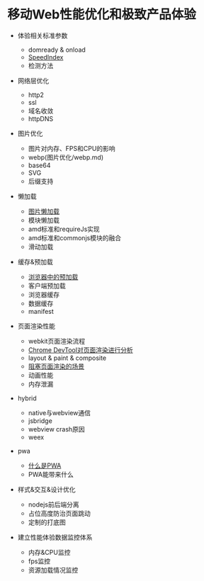 # 移动Web性能优化和极致产品体验

* 体验相关标准参数
  * domready & onload
  * [SpeedIndex](体验相关标准参数/SpeedIndex.md)
  * 检测方法


* 网络层优化
  * http2
  * ssl
  * 域名收敛
  * httpDNS

* 图片优化
  * 图片对内存、FPS和CPU的影响
  * webp(图片优化/webp.md)
  * base64
  * SVG 
  * 后缀支持


* 懒加载
  * [图片懒加载](懒加载/图片懒加载.md)
  * 模块懒加载
  * amd标准和requireJs实现
  * amd标准和commonjs模块的融合
  * 滑动加载


* 缓存&预加载
  * [浏览器中的预加载](缓存&预加载/浏览器中的预加载.md)
  * 客户端预加载
  * 浏览器缓存
  * 数据缓存
  * manifest

* 页面渲染性能
  * webkit页面渲染流程
  * [Chrome DevTool对页面渲染进行分析](页面渲染性能/Chrome-DevTool对页面渲染进行分析.md)
  * layout & paint & composite
  * [阻塞页面渲染的场景](页面渲染性能/阻塞页面渲染的场景.md)
  * 动画性能
  * 内存泄漏


* hybrid
  * native与webview通信
  * jsbridge
  * webview crash原因
  * weex

* pwa
  * [什么是PWA](PWA/什么是PWA.md)
  * PWA能带来什么

      
* 样式&交互&设计优化
  * nodejs前后端分离
  * 占位高度防治页面跳动
  * 定制的打底图

* 建立性能体验数据监控体系
  * 内存&CPU监控
  * fps监控
  * 资源加载情况监控


